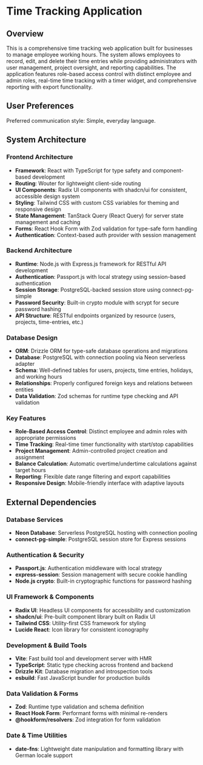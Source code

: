 # Time Tracking Application

## Overview

This is a comprehensive time tracking web application built for businesses to manage employee working hours. The system allows employees to record, edit, and delete their time entries while providing administrators with user management, project oversight, and reporting capabilities. The application features role-based access control with distinct employee and admin roles, real-time time tracking with a timer widget, and comprehensive reporting with export functionality.

## User Preferences

Preferred communication style: Simple, everyday language.

## System Architecture

### Frontend Architecture
- **Framework**: React with TypeScript for type safety and component-based development
- **Routing**: Wouter for lightweight client-side routing
- **UI Components**: Radix UI components with shadcn/ui for consistent, accessible design system
- **Styling**: Tailwind CSS with custom CSS variables for theming and responsive design
- **State Management**: TanStack Query (React Query) for server state management and caching
- **Forms**: React Hook Form with Zod validation for type-safe form handling
- **Authentication**: Context-based auth provider with session management

### Backend Architecture
- **Runtime**: Node.js with Express.js framework for RESTful API development
- **Authentication**: Passport.js with local strategy using session-based authentication
- **Session Storage**: PostgreSQL-backed session store using connect-pg-simple
- **Password Security**: Built-in crypto module with scrypt for secure password hashing
- **API Structure**: RESTful endpoints organized by resource (users, projects, time-entries, etc.)

### Database Design
- **ORM**: Drizzle ORM for type-safe database operations and migrations
- **Database**: PostgreSQL with connection pooling via Neon serverless adapter
- **Schema**: Well-defined tables for users, projects, time entries, holidays, and working hours
- **Relationships**: Properly configured foreign keys and relations between entities
- **Data Validation**: Zod schemas for runtime type checking and API validation

### Key Features
- **Role-Based Access Control**: Distinct employee and admin roles with appropriate permissions
- **Time Tracking**: Real-time timer functionality with start/stop capabilities
- **Project Management**: Admin-controlled project creation and assignment
- **Balance Calculation**: Automatic overtime/undertime calculations against target hours
- **Reporting**: Flexible date range filtering and export capabilities
- **Responsive Design**: Mobile-friendly interface with adaptive layouts

## External Dependencies

### Database Services
- **Neon Database**: Serverless PostgreSQL hosting with connection pooling
- **connect-pg-simple**: PostgreSQL session store for Express sessions

### Authentication & Security
- **Passport.js**: Authentication middleware with local strategy
- **express-session**: Session management with secure cookie handling
- **Node.js crypto**: Built-in cryptographic functions for password hashing

### UI Framework & Components
- **Radix UI**: Headless UI components for accessibility and customization
- **shadcn/ui**: Pre-built component library built on Radix UI
- **Tailwind CSS**: Utility-first CSS framework for styling
- **Lucide React**: Icon library for consistent iconography

### Development & Build Tools
- **Vite**: Fast build tool and development server with HMR
- **TypeScript**: Static type checking across frontend and backend
- **Drizzle Kit**: Database migration and introspection tools
- **esbuild**: Fast JavaScript bundler for production builds

### Data Validation & Forms
- **Zod**: Runtime type validation and schema definition
- **React Hook Form**: Performant forms with minimal re-renders
- **@hookform/resolvers**: Zod integration for form validation

### Date & Time Utilities
- **date-fns**: Lightweight date manipulation and formatting library with German locale support